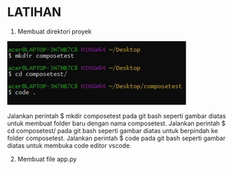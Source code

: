 # LATIHAN

1. Membuat direktori proyek

![](img/01.png)

Jalankan perintah $ mkdir composetest pada git bash seperti gambar diatas untuk membuat folder baru dengan nama composetest.
Jalankan perintah $ cd composetest/ pada git bash seperti gambar diatas untuk berpindah ke folder composetest.
Jalankan perintah $ code pada git bash seperti gambar diatas untuk membuka code editor vscode.

2. Membuat file app.py

